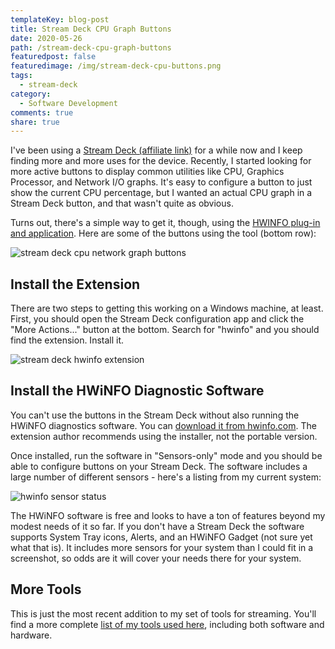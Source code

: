 ```yaml
---
templateKey: blog-post
title: Stream Deck CPU Graph Buttons
date: 2020-05-26
path: /stream-deck-cpu-graph-buttons
featuredpost: false
featuredimage: /img/stream-deck-cpu-buttons.png
tags:
  - stream-deck
category:
  - Software Development
comments: true
share: true
---
```


I've been using a [Stream Deck (affiliate link)](https://amzn.to/2X5LZpp) for a while now and I keep finding more and more uses for the device. Recently, I started looking for more active buttons to display common utilities like CPU, Graphics Processor, and Network I/O graphs. It's easy to configure a button to just show the current CPU percentage, but I wanted an actual CPU graph in a Stream Deck button, and that wasn't quite as obvious.

Turns out, there's a simple way to get it, though, using the [HWINFO plug-in and application](https://www.hwinfo.com/download/). Here are some of the buttons using the tool (bottom row):

![stream deck cpu network graph buttons](/img/stream-deck-hwinfo-buttons.jpeg)

## Install the Extension

There are two steps to getting this working on a Windows machine, at least. First, you should open the Stream Deck configuration app and click the "More Actions..." button at the bottom. Search for "hwinfo" and you should find the extension. Install it.

![stream deck hwinfo extension](/img/stream-deck-hwinfo-extension.jpg)

## Install the HWiNFO Diagnostic Software

You can't use the buttons in the Stream Deck without also running the HWiNFO diagnostics software. You can [download it from hwinfo.com](https://www.hwinfo.com/download/). The extension author recommends using the installer, not the portable version.

Once installed, run the software in "Sensors-only" mode and you should be able to configure buttons on your Stream Deck. The software includes a large number of different sensors - here's a listing from my current system: 

![hwinfo sensor status](/img/hwinfo64-sensor-status.png)

The HWiNFO software is free and looks to have a ton of features beyond my modest needs of it so far. If you don't have a Stream Deck the software supports System Tray icons, Alerts, and an HWiNFO Gadget (not sure yet what that is). It includes more sensors for your system than I could fit in a screenshot, so odds are it will cover your needs there for your system.

## More Tools

This is just the most recent addition to my set of tools for streaming. You'll find a more complete [list of my tools used here](/tools), including both software and hardware.
